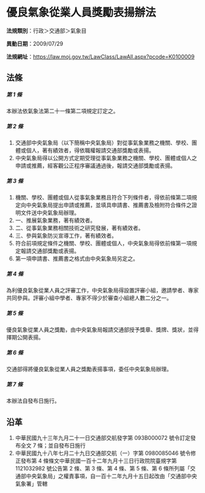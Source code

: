 # 優良氣象從業人員獎勵表揚辦法

**法規類別**：行政＞交通部＞氣象目

**異動日期**：2009/07/29  

**法規網址**：https://law.moj.gov.tw/LawClass/LawAll.aspx?pcode=K0100009





## 法條
##### 第 1 條
本辦法依氣象法第二十一條第二項規定訂定之。

##### 第 2 條
1. 交通部中央氣象局（以下簡稱中央氣象局）對從事氣象業務之機關、學校、團體或個人，著有績效者，得依職權報請交通部獎勵或表揚。
1. 中央氣象局得以公開方式定期受理從事氣象業務之機關、學校、團體或個人之申請或推薦，經客觀公正程序審議通過後，報請交通部獎勵或表揚。

##### 第 3 條
1. 機關、學校、團體或個人從事氣象業務且符合下列條件者，得依前條第二項規定向中央氣象局提出申請或推薦，並填具申請書、推薦書及檢附符合條件之證明文件送中央氣象局辦理。
1. 一、推展氣象業務，著有績效者。
1. 二、從事氣象業務相關技術之研究發展，著有績效者。
1. 三、參與氣象防災宣導工作，著有績效者。
1. 符合前項規定條件之機關、學校、團體或個人，中央氣象局得依前條第一項規定報請交通部獎勵或表揚。
1. 第一項申請書、推薦書之格式由中央氣象局另定之。

##### 第 4 條
為利優良氣象從業人員之評審工作，中央氣象局得設置評審小組，邀請學者、專家共同參與。評審小組中學者、專家不得少於審查小組總人數二分之一。

##### 第 5 條
優良氣象從業人員之獎勵，由中央氣象局報請交通部授予獎章、獎牌、獎狀，並得擇期公開表揚。

##### 第 6 條
交通部得將優良氣象從業人員之獎勵表揚事項，委任中央氣象局辦理。

##### 第 7 條
本辦法自發布日施行。

## 沿革
1. 中華民國九十三年九月二十一日交通部交航發字第 093B000072 號令訂定發布全文 7  條；並自發布日施行
1. 中華民國九十八年七月二十九日交通部交航（一）字第 0980085046 號令修正發布第 4  條條文中華民國一百十二年九月十三日行政院院臺規字第 1121032982 號公告第 2  條、第 3  條、第 4  條、第 5  條、第 6  條所列屬「交通部中央氣象局」之權責事項，自一百十二年九月十五日起改由「交通部中央氣象署」管轄
